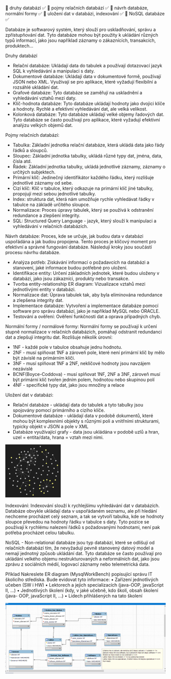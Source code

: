 druhy databází ✅
 pojmy relačních databází ✅
 návrh databáze, normální formy ✅
 uložení dat v databázi, indexování ✅
 NoSQL databáze ✅

Databáze je softwarový systém, který slouží pro uskladňování, správu a zpřístupňování dat. Tyto databáze mohou být použity k ukládání různých typů informací, jako jsou například záznamy o zákaznících, transakcích, produktech...

Druhy databází
- Relační databáze: Ukládají data do tabulek a používají dotazovací jazyk SQL k vyhledávání a manipulaci s daty.
- Dokumentové databáze: Ukládají data v dokumentové formě, používají JSON nebo XML. Využívají se pro aplikace, které vyžadují flexibilní a rozsáhlé ukládání dat.
- Grafové databáze: Tyto databáze se zaměřují na uskladnění a vyhledávání vztahů mezi daty.
- Klíč-hodnota databáze: Tyto databáze ukládají hodnoty jako dvojici klíče a hodnoty. Rychlé a efektivní vyhledávání dat, ale velká velikost.
- Kolonková databáze: Tyto databáze ukládají velké objemy řadových dat. Tyto databáze se často používají pro aplikace, které vyžadují efektivní analýzu velkých objemů dat.

Pojmy relačních databází:
- Tabulka: Základní jednotka relační databáze, která ukládá data jako řády řádků a sloupců. 
- Sloupec: Základní jednotka tabulky, ukládá různé typy dat, jména, data, čísla atd.
- Řádek: Základní jednotka tabulky, ukládá jednotlivé záznamy, záznamy o určitých subjektech.
- Primární klíč: Jedinečný identifikátor každého řádku, který rozlišuje jednotlivé záznamy od sebe.
- Cizí klíč: Klíč v tabulce, který odkazuje na primární klíč jiné tabulky, propojují mezi sebou jednotlivé tabulky.
- Index: struktura dat, která nám umožňuje rychle vyhledávat řádky v tabulce na základě určitého sloupce.
- Normalizace: Proces úpravy tabulek, který se používá k odstranění redundance a zlepšení integrity.
- SQL: Structured Query Language - jazyk, který slouží k manipulaci a vyhledávání v relačních databázích.

Návrh databáze:
Proces, kde se určuje, jak budou data v databázi uspořádána a jak budou propojena. Tento proces je klíčový moment pro efektivní a správné fungování databáze. Následují kroky jsou součástí procesu návrhu databáze.
- Analýza potřeb: Získávání informací o požadavcích na databázi a stanovení, jaké informace budou potřebné pro uložení.
- Identifikace entity: Určení základních jednotek, které budou uloženy v databázi, jako jsou zákazníci, produkty nebo transakce.
- Tvorba entity-relationship ER diagram: Vizualizace vztahů mezi jednotlivými entity v databázi.
- Normalizace dat: Úprava tabulek tak, aby byla eliminována redundance a zlepšena integrity dat.
- Implementace databáze: Vytvoření a implementace databáze pomocí software pro správu databází, jako je například MySQL nebo ORACLE.
- Testování a ověření: Ověření funkčnosti dat a oprava případných chyb.

Normální formy / normálové formy:
Normální formy se používají k určení stupně normalizace v relačních databázích, pomáhají odstranit redundanci dat a zlepšují integritu dat. Rozlišuje několik úrovní:
- 1NF - každé pole v tabulce obsahuje jednu hodnotu.
- 2NF - musí splňovat 1NF a zároveň pole, které není primární klíč by mělo být závislé na primárním klíči.
- 3NF - musí splňovat 1NF a 2NF, neklíčové hodnoty jsou navzájem nezávislé
- BCNF(Boyce-Coddova) - musí splňovat 1NF, 2NF a 3NF, zároveň musí být primární klíč tvořen jedním polem, hodnotou nebo skupinou polí 
- 4NF - specifické typy dat, jako jsou množiny a relace

Uložení dat v databázi:
- Relační databáze - ukládají data do tabulek a tyto tabulky jsou spojovány pomocí primárního a cizího klíče.
- Dokumentové databáze - ukládají data v podobě dokumentů, které mohou být komplexními objekty s různými poli a vnitřními strukturami, typicky objekt v JSON a pole v XML
- Databáze využívající grafy - data jsou ukládána v podobě uzlů a hran, uzel = entita/data, hrana = vztah mezi nimi.

![](Pasted%20image%2020240516151152.png)

Indexování:
Indexování slouží k rychlejšímu vyhledávání dat v databázích. Databáze obvykle ukládají data v uspořádaném seznamu, ale při hledání nechceme procházet celý seznam, a tak se vytvoří tabulka, kde se hodnoty sloupce převedou na hodnoty řádku v tabulce s daty. Tyto pozice se používají k rychlému nalezení řádků s požadovanými hodnotami, není pak potřeba procházet celou tabulku.

NoSQL - Non-relational databáze jsou typ databází, které se odlišují od relačních databází tím, že nevyžadují pevně stanovený datový model a nemají jednotný způsob ukládání dat. Tyto databáze se často používají pro ukládání velkého objemu nestrukturovaných a neformálních dat, jako jsou zprávu z sociálních médií, logovací záznamy nebo telemetrická data.

Příklad
Nakreslete ER diagram (MysqlWorkBench) popisující správu IT školicího
střediska. Bude evidovat tyto informace:
• Zařízení jednotlivých učeben (SW i HW)
• Lektorech a jejich specializacích (java-OOP, javaScript II, ...)
• Jednotlivých školení (kdy, v jaké učebně, kdo školí, obsah školení (java-
OOP, javaScript II, ...)
• Lidech přihlášených na tato školení

![](content/Pattern/mysql.png)